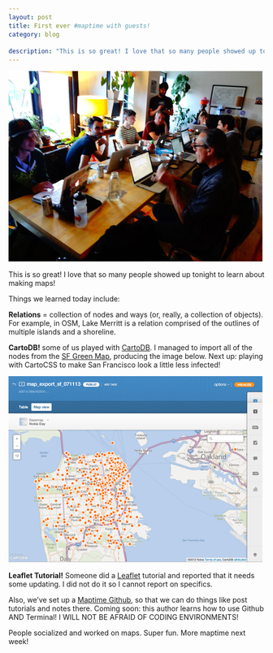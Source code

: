 ```yaml
---
layout: post
title: First ever #maptime with guests!
category: blog

description: "This is so great! I love that so many people showed up tonight to learn about making maps! "
---
```


!["Maptime with Guests!"](/img/maptime-with-guests.jpg "Maptime with Guests!")

This is so great! I love that so many people showed up tonight to learn about making maps! 

Things we learned today include:

**Relations** = collection of nodes and ways (or, really, a collection of objects). For example, in OSM, Lake Merritt is a relation comprised of the outlines of multiple islands and a shoreline.

**CartoDB!** some of us played with [CartoDB](http://cartodb.com/). I managed to import all of the nodes from the [SF Green Map](http://www.opengreenmap.org/greenmap/san-francisco-green-map), producing the image below. Next up: playing with CartoCSS to make San Francisco look a little less infected!
<!--more-->

!["Example of CartoDB map"](/img/maptime-with-guests-cartodb.png "Example of CartoDB map")

**Leaflet Tutorial!** Someone did a [Leaflet](http://leafletjs.com/) tutorial and reported that it needs some updating. I did not do it so I cannot report on specifics. 

Also, we’ve set up a [Maptime Github](https://github.com/maptime/maptime), so that we can do things like post tutorials and notes there. Coming soon: this author learns how to use Github AND Terminal! I WILL NOT BE AFRAID OF CODING ENVIRONMENTS!

People socialized and worked on maps. Super fun. More maptime next week!